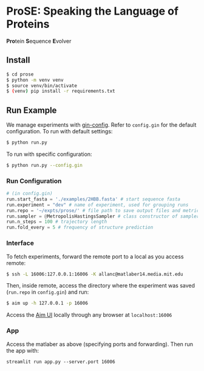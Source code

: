 # ProSE: Speaking the Language of Proteins
**Pro**tein **S**equence **E**volver

## Install
```sh
$ cd prose
$ python -m venv venv
$ source venv/bin/activate
$ (venv) pip install -r requirements.txt
```

## Run Example

We manage experiments with [gin-config](https://github.com/google/gin-config). Refer to `config.gin` for the default configuration. To run with default settings:
```sh
$ python run.py
```

To run with specific configuration: 
```sh
$ python run.py --config.gin
```

### Run Configuration

```py
# (in config.gin)
run.start_fasta = './examples/2HBB.fasta' # start sequence fasta
run.experiment = "dev" # name of experiment, used for grouping runs
run.repo = '~/expts/prose/' # file path to save output files and metrics
run.sampler = @MetropolisHastingsSampler # class constructor of sampler to use (note the @) 
run.n_steps = 100 # trajectory length
run.fold_every = 5 # frequency of structure prediction
```


### Interface
To fetch experiments, forward the remote port to a local as you access remote:

```sh
$ ssh -L 16006:127.0.0.1:16006 -K allanc@matlaber14.media.mit.edu
```

Then, inside remote, access the directory where the experiment was saved (`run.repo` in `config.gin`) and run:

```sh
$ aim up -h 127.0.0.1 -p 16006
```
Access the [Aim UI](https://aimstack.readthedocs.io/en/latest/ui/overview.html) locally through any browser at `localhost:16006`



### App

Access the matlaber as above (specifying ports and forwarding). Then run the app with:

```
streamlit run app.py --server.port 16006
```


